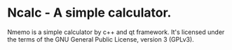 # Ncalc - A simple calculator.

Nmemo is a simple calculator by c++ and qt framework. It's licensed under the terms
of the GNU General Public License, version 3 (GPLv3).
